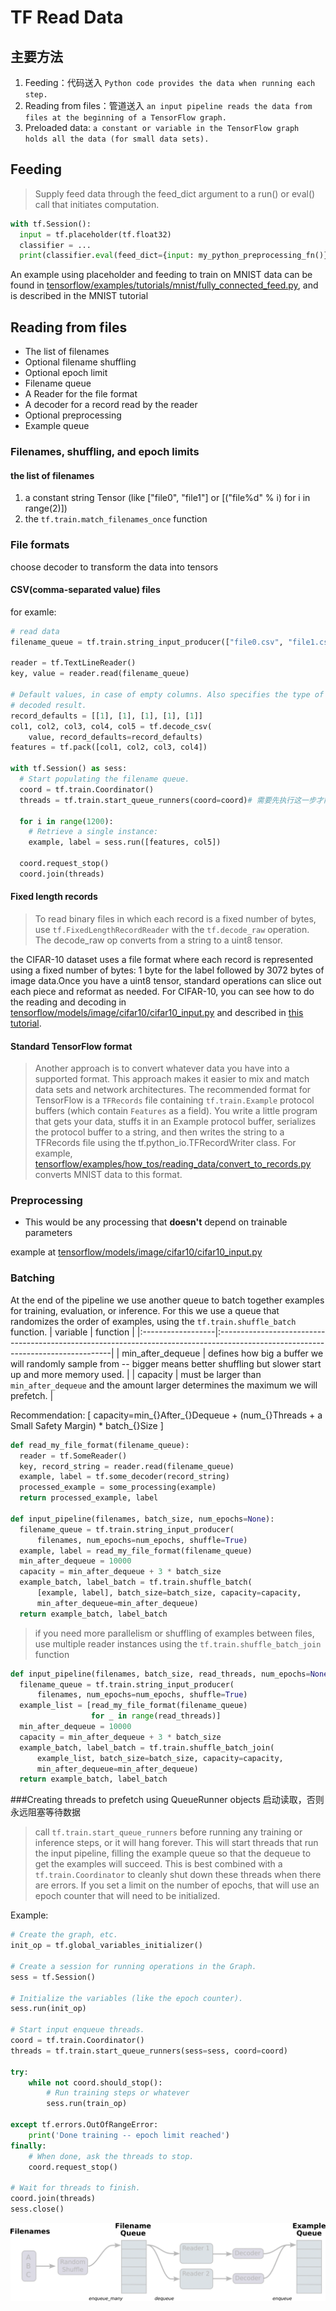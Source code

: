 # TF Read Data
## 主要方法
1. Feeding：代码送入 ```Python code provides the data when running each step.```
2. Reading from files：管道送入 ```an input pipeline reads the data from files at the beginning of a TensorFlow graph.```
3. Preloaded data: ```a constant or variable in the TensorFlow graph holds all the data (for small data sets).```
## Feeding
>Supply feed data through the feed_dict argument to a run() or eval() call that initiates computation.

```python
with tf.Session():
  input = tf.placeholder(tf.float32)
  classifier = ...
  print(classifier.eval(feed_dict={input: my_python_preprocessing_fn()}))
```

An example using placeholder and feeding to train on MNIST data can be found in [tensorflow/examples/tutorials/mnist/fully_connected_feed.py](https://raw.githubusercontent.com/tensorflow/tensorflow/r0.12/tensorflow/examples/tutorials/mnist/fully_connected_feed.py), and is described in the MNIST tutorial
## Reading from files
* The list of filenames
* Optional filename shuffling
* Optional epoch limit
* Filename queue
* A Reader for the file format
* A decoder for a record read by the reader
* Optional preprocessing
* Example queue
### Filenames, shuffling, and epoch limits
#### the list of filenames
1. a constant string Tensor (like ["file0", "file1"] or [("file%d" % i) for i in range(2)])
2. the ```tf.train.match_filenames_once``` function
### File formats
choose decoder to transform the data into tensors
#### CSV(comma-separated value) files
for examle:
```python
# read data
filename_queue = tf.train.string_input_producer(["file0.csv", "file1.csv"])

reader = tf.TextLineReader()
key, value = reader.read(filename_queue)

# Default values, in case of empty columns. Also specifies the type of the
# decoded result.
record_defaults = [[1], [1], [1], [1], [1]]
col1, col2, col3, col4, col5 = tf.decode_csv(
    value, record_defaults=record_defaults)
features = tf.pack([col1, col2, col3, col4])

with tf.Session() as sess:
  # Start populating the filename queue.
  coord = tf.train.Coordinator()
  threads = tf.train.start_queue_runners(coord=coord)# 需要先执行这一步才能防止阻塞

  for i in range(1200):
    # Retrieve a single instance:
    example, label = sess.run([features, col5])

  coord.request_stop()
  coord.join(threads)

```
#### Fixed length records
>To read binary files in which each record is a fixed number of bytes, use ```tf.FixedLengthRecordReader``` with the ```tf.decode_raw``` operation. The decode_raw op converts from a string to a uint8 tensor.

the CIFAR-10 dataset uses a file format where each record is represented using a fixed number of bytes: 1 byte for the label followed by 3072 bytes of image data.Once you have a uint8 tensor, standard operations can slice out each piece and reformat as needed. For CIFAR-10, you can see how to do the reading and decoding in [tensorflow/models/image/cifar10/cifar10_input.py](https://raw.githubusercontent.com/tensorflow/tensorflow/r0.12/tensorflow/models/image/cifar10/cifar10_input.py) and described in [this tutorial](https://www.tensorflow.org/versions/r0.12/tutorials/deep_cnn/index.html#prepare-the-data).
#### Standard TensorFlow format
>Another approach is to convert whatever data you have into a supported format. This approach makes it easier to mix and match data sets and network architectures. The recommended format for TensorFlow is a ```TFRecords``` file containing ```tf.train.Example``` protocol buffers (which contain ```Features``` as a field). You write a little program that gets your data, stuffs it in an Example protocol buffer, serializes the protocol buffer to a string, and then writes the string to a TFRecords file using the tf.python_io.TFRecordWriter class. For example, [tensorflow/examples/how_tos/reading_data/convert_to_records.py](https://raw.githubusercontent.com/tensorflow/tensorflow/r0.12/tensorflow/examples/how_tos/reading_data/convert_to_records.py) converts MNIST data to this format.
### Preprocessing
*  This would be any processing that **doesn't** depend on trainable parameters

example at [tensorflow/models/image/cifar10/cifar10_input.py](https://www.tensorflow.org/code/tensorflow/models/image/cifar10/cifar10_input.py)
### Batching
At the end of the pipeline we use another queue to batch together examples for training, evaluation, or inference. For this we use a queue that randomizes the order of examples, using the ```tf.train.shuffle_batch``` function.
| variable          | function                                                                                                                         |
|:------------------|:---------------------------------------------------------------------------------------------------------------------------------|
| min_after_dequeue | defines how big a buffer we will randomly sample from -- bigger means better shuffling but slower start up and more memory used. |
| capacity          | must be larger than ```min_after_dequeue``` and the amount larger  determines the maximum we will prefetch.                      |

Recommendation: 
\[
capacity=min_{}After_{}Dequeue + (num_{}Threads + a Small Safety Margin) * batch_{}Size
\]
```python
def read_my_file_format(filename_queue):
  reader = tf.SomeReader()
  key, record_string = reader.read(filename_queue)
  example, label = tf.some_decoder(record_string)
  processed_example = some_processing(example)
  return processed_example, label

def input_pipeline(filenames, batch_size, num_epochs=None):
  filename_queue = tf.train.string_input_producer(
      filenames, num_epochs=num_epochs, shuffle=True)
  example, label = read_my_file_format(filename_queue)
  min_after_dequeue = 10000
  capacity = min_after_dequeue + 3 * batch_size
  example_batch, label_batch = tf.train.shuffle_batch(
      [example, label], batch_size=batch_size, capacity=capacity,
      min_after_dequeue=min_after_dequeue)
  return example_batch, label_batch
```
>if you need more parallelism or shuffling of examples between files, use multiple reader instances using the ```tf.train.shuffle_batch_join``` function

```python
def input_pipeline(filenames, batch_size, read_threads, num_epochs=None):
  filename_queue = tf.train.string_input_producer(
      filenames, num_epochs=num_epochs, shuffle=True)
  example_list = [read_my_file_format(filename_queue)
                  for _ in range(read_threads)]
  min_after_dequeue = 10000
  capacity = min_after_dequeue + 3 * batch_size
  example_batch, label_batch = tf.train.shuffle_batch_join(
      example_list, batch_size=batch_size, capacity=capacity,
      min_after_dequeue=min_after_dequeue)
  return example_batch, label_batch
```
###Creating threads to prefetch using QueueRunner objects
启动读取，否则永远阻塞等待数据
>call ```tf.train.start_queue_runners``` before running any training or inference steps, or it will hang forever. This will start threads that run the input pipeline, filling the example queue so that the dequeue to get the examples will succeed. This is best combined with a ```tf.train.Coordinator``` to cleanly shut down these threads when there are errors. If you set a limit on the number of epochs, that will use an epoch counter that will need to be initialized. 

Example:
```python
# Create the graph, etc.
init_op = tf.global_variables_initializer()

# Create a session for running operations in the Graph.
sess = tf.Session()

# Initialize the variables (like the epoch counter).
sess.run(init_op)

# Start input enqueue threads.
coord = tf.train.Coordinator()
threads = tf.train.start_queue_runners(sess=sess, coord=coord)

try:
    while not coord.should_stop():
        # Run training steps or whatever
        sess.run(train_op)

except tf.errors.OutOfRangeError:
    print('Done training -- epoch limit reached')
finally:
    # When done, ask the threads to stop.
    coord.request_stop()

# Wait for threads to finish.
coord.join(threads)
sess.close()
```
![](assets/AnimatedFileQueues.gif)